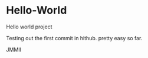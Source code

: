 # Hello-World
Hello world project


Testing out the first commit in hithub. pretty easy so far. 

JMMII
